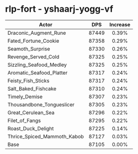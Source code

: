 # rlp-fort - yshaarj-yogg-vf
| Actor | DPS | Increase |
|---|:---:|:---:|
|Draconic_Augment_Rune|87449|0.39%|
|Fated_Fortune_Cookie|87358|0.29%|
|Seamoth_Surprise|87330|0.26%|
|Revenge_Served_Cold|87325|0.25%|
|Sizzling_Seafood_Medley|87325|0.25%|
|Aromatic_Seafood_Platter|87317|0.24%|
|Feisty_Fish_Sticks|87317|0.24%|
|Salt_Baked_Fishcake|87310|0.24%|
|Timely_Demise|87307|0.23%|
|Thousandbone_Tongueslicer|87305|0.23%|
|Great_Cerulean_Sea|87296|0.22%|
|Filet_of_Fangs|87295|0.22%|
|Roast_Duck_Delight|87225|0.14%|
|Thrice_Spiced_Mammoth_Kabob|87127|0.03%|
|Base|87105|0.00%|
